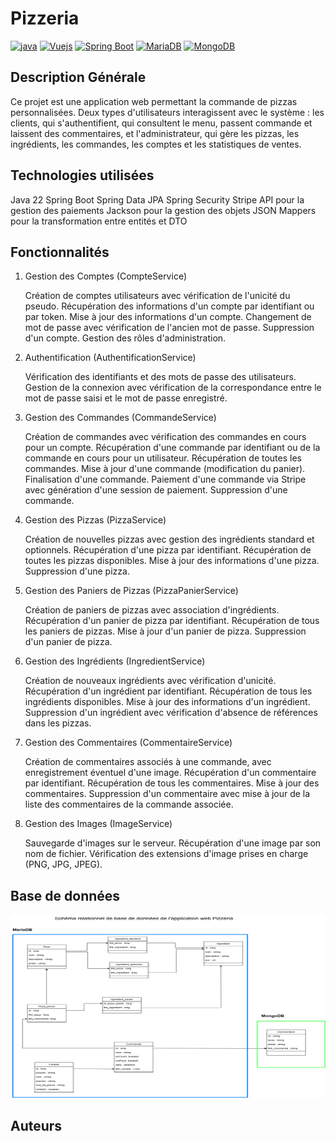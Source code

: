 # Pizzeria
[![java](https://img.shields.io/badge/Java-orange.svg)](https://www.java.com)
[![Vuejs](https://img.shields.io/badge/Vue.js-green.svg)](https://vuejs.org/)
[![Spring Boot](https://img.shields.io/badge/Spring_Boot-lightgreen.svg)](https://spring.io/projects/spring-boot)
[![MariaDB](https://img.shields.io/badge/MariaDB-blue.svg)](https://mariadb.org/)
[![MongoDB](https://img.shields.io/badge/MongoDB-darkgreen.svg)](https://www.mongodb.com/)

## Description Générale
Ce projet est une application web permettant la commande de pizzas personnalisées. Deux types d'utilisateurs interagissent avec le système : les clients, qui s'authentifient, qui consultent le menu, passent commande et laissent des commentaires, et l'administrateur, qui gère les pizzas, les ingrédients, les commandes, les comptes et les statistiques de ventes.

## Technologies utilisées

Java 22
Spring Boot
Spring Data JPA
Spring Security
Stripe API pour la gestion des paiements
Jackson pour la gestion des objets JSON
Mappers pour la transformation entre entités et DTO

## Fonctionnalités
1. Gestion des Comptes (CompteService)

    Création de comptes utilisateurs avec vérification de l'unicité du pseudo.
    Récupération des informations d'un compte par identifiant ou par token.
    Mise à jour des informations d'un compte.
    Changement de mot de passe avec vérification de l'ancien mot de passe.
    Suppression d'un compte.
    Gestion des rôles d'administration.

2. Authentification (AuthentificationService)

    Vérification des identifiants et des mots de passe des utilisateurs.
    Gestion de la connexion avec vérification de la correspondance entre le mot de passe saisi et le mot de passe enregistré.

3. Gestion des Commandes (CommandeService)

    Création de commandes avec vérification des commandes en cours pour un compte.
    Récupération d'une commande par identifiant ou de la commande en cours pour un utilisateur.
    Récupération de toutes les commandes.
    Mise à jour d'une commande (modification du panier).
    Finalisation d'une commande.
    Paiement d'une commande via Stripe avec génération d'une session de paiement.
    Suppression d'une commande.

4. Gestion des Pizzas (PizzaService)

    Création de nouvelles pizzas avec gestion des ingrédients standard et optionnels.
    Récupération d'une pizza par identifiant.
    Récupération de toutes les pizzas disponibles.
    Mise à jour des informations d'une pizza.
    Suppression d'une pizza.

5. Gestion des Paniers de Pizzas (PizzaPanierService)

    Création de paniers de pizzas avec association d'ingrédients.
    Récupération d'un panier de pizza par identifiant.
    Récupération de tous les paniers de pizzas.
    Mise à jour d'un panier de pizza.
    Suppression d'un panier de pizza.

6. Gestion des Ingrédients (IngredientService)

    Création de nouveaux ingrédients avec vérification d'unicité.
    Récupération d'un ingrédient par identifiant.
    Récupération de tous les ingrédients disponibles.
    Mise à jour des informations d'un ingrédient.
    Suppression d'un ingrédient avec vérification d'absence de références dans les pizzas.

7. Gestion des Commentaires (CommentaireService)

    Création de commentaires associés à une commande, avec enregistrement éventuel d'une image.
    Récupération d'un commentaire par identifiant.
    Récupération de tous les commentaires.
    Mise à jour des commentaires.
    Suppression d'un commentaire avec mise à jour de la liste des commentaires de la commande associée.

8. Gestion des Images (ImageService)

    Sauvegarde d'images sur le serveur.
    Récupération d'une image par son nom de fichier.
    Vérification des extensions d'image prises en charge (PNG, JPG, JPEG).
## Base de données
<img src="database_pizzeria.png" alt="Texte alternatif" width="640" height="293">

## Auteurs
